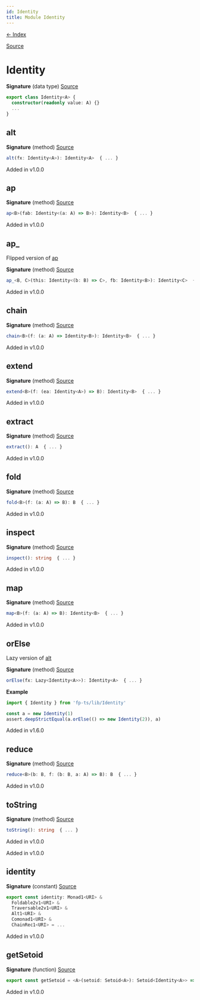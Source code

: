 ```yaml
---
id: Identity
title: Module Identity
---
```


[← Index](.)

[Source](https://github.com/gcanti/fp-ts/blob/master/src/Identity.ts)

# Identity

**Signature** (data type) [Source](https://github.com/gcanti/fp-ts/blob/master/src/Identity.ts#L29-L84)

```ts
export class Identity<A> {
  constructor(readonly value: A) {}
  ...
}
```

## alt

**Signature** (method) [Source](https://github.com/gcanti/fp-ts/blob/master/src/Identity.ts#L51-L53)

```ts
alt(fx: Identity<A>): Identity<A>  { ... }
```

Added in v1.0.0

## ap

**Signature** (method) [Source](https://github.com/gcanti/fp-ts/blob/master/src/Identity.ts#L36-L38)

```ts
ap<B>(fab: Identity<(a: A) => B>): Identity<B>  { ... }
```

Added in v1.0.0

## ap\_

Flipped version of [ap](#ap)

**Signature** (method) [Source](https://github.com/gcanti/fp-ts/blob/master/src/Identity.ts#L42-L44)

```ts
ap_<B, C>(this: Identity<(b: B) => C>, fb: Identity<B>): Identity<C>  { ... }
```

Added in v1.0.0

## chain

**Signature** (method) [Source](https://github.com/gcanti/fp-ts/blob/master/src/Identity.ts#L45-L47)

```ts
chain<B>(f: (a: A) => Identity<B>): Identity<B>  { ... }
```

Added in v1.0.0

## extend

**Signature** (method) [Source](https://github.com/gcanti/fp-ts/blob/master/src/Identity.ts#L72-L74)

```ts
extend<B>(f: (ea: Identity<A>) => B): Identity<B>  { ... }
```

Added in v1.0.0

## extract

**Signature** (method) [Source](https://github.com/gcanti/fp-ts/blob/master/src/Identity.ts#L69-L71)

```ts
extract(): A  { ... }
```

Added in v1.0.0

## fold

**Signature** (method) [Source](https://github.com/gcanti/fp-ts/blob/master/src/Identity.ts#L75-L77)

```ts
fold<B>(f: (a: A) => B): B  { ... }
```

Added in v1.0.0

## inspect

**Signature** (method) [Source](https://github.com/gcanti/fp-ts/blob/master/src/Identity.ts#L78-L80)

```ts
inspect(): string  { ... }
```

Added in v1.0.0

## map

**Signature** (method) [Source](https://github.com/gcanti/fp-ts/blob/master/src/Identity.ts#L33-L35)

```ts
map<B>(f: (a: A) => B): Identity<B>  { ... }
```

Added in v1.0.0

## orElse

Lazy version of [alt](#alt)

**Signature** (method) [Source](https://github.com/gcanti/fp-ts/blob/master/src/Identity.ts#L66-L68)

```ts
orElse(fx: Lazy<Identity<A>>): Identity<A>  { ... }
```

**Example**

```ts
import { Identity } from 'fp-ts/lib/Identity'

const a = new Identity(1)
assert.deepStrictEqual(a.orElse(() => new Identity(2)), a)
```

Added in v1.6.0

## reduce

**Signature** (method) [Source](https://github.com/gcanti/fp-ts/blob/master/src/Identity.ts#L48-L50)

```ts
reduce<B>(b: B, f: (b: B, a: A) => B): B  { ... }
```

Added in v1.0.0

## toString

**Signature** (method) [Source](https://github.com/gcanti/fp-ts/blob/master/src/Identity.ts#L81-L83)

```ts
toString(): string  { ... }
```

Added in v1.0.0

Added in v1.0.0

## identity

**Signature** (constant) [Source](https://github.com/gcanti/fp-ts/blob/master/src/Identity.ts#L148-L168)

```ts
export const identity: Monad1<URI> &
  Foldable2v1<URI> &
  Traversable2v1<URI> &
  Alt1<URI> &
  Comonad1<URI> &
  ChainRec1<URI> = ...
```

Added in v1.0.0

## getSetoid

**Signature** (function) [Source](https://github.com/gcanti/fp-ts/blob/master/src/Identity.ts#L89-L91)

```ts
export const getSetoid = <A>(setoid: Setoid<A>): Setoid<Identity<A>> => { ... }
```

Added in v1.0.0
